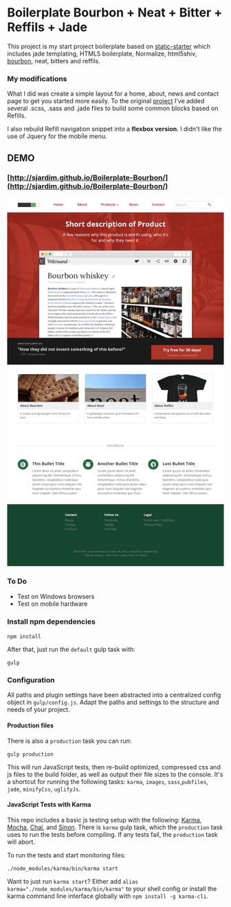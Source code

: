
Boilerplate Bourbon + Neat + Bitter + Reffils + Jade
============

This project is my start project boilerplate based on [static-starter](https://github.com/crisberrios/static-starter/) which includes jade templating, HTML5 boilerplate, Normalize, html5shiv, [bourbon](http://www.bourbon.io), neat, bitters and reffils.

### My modifications

What I did was create a simple layout for a home, about, news and contact page to get you started more easily. To the original [project](https://github.com/crisberrios/static-starter/) I've added several .scss, .sass and .jade files to build some common blocks based on Refills.

I also rebuild Refill navigation snippet into a **flexbox version**. I didn't like the use of Jquery for the mobile menu. 

## DEMO

### [http://sjardim.github.io/Boilerplate-Bourbon/](http://sjardim.github.io/Boilerplate-Bourbon/)

![](https://raw.githubusercontent.com/sjardim/Boilerplate-Bourbon/master/preview.png)


### To Do
 - Test on Windows browsers
 - Test on mobile hardware

### Install npm dependencies
```
npm install
```

After that, just run the `default` gulp task with:
```
gulp
```

### Configuration
All paths and plugin settings have been abstracted into a centralized config object in `gulp/config.js`. Adapt the paths and settings to the structure and needs of your project.


#### Production files

There is also a `production` task you can run: 
```
gulp production
```
This will run JavaScript tests, then re-build optimized, compressed css and js files to the build folder, as well as output their file sizes to the console. It's a shortcut for running the following tasks: `karma`, `images`, `sass`,`pubfiles`, `jade`, `minifyCss`, `uglifyJs`.

#### JavaScript Tests with Karma
This repo includes a basic js testing setup with the following: [Karma](http://karma-runner.github.io/0.12/index.html), [Mocha](http://mochajs.org/), [Chai](http://chaijs.com/), and [Sinon](http://sinonjs.org/). There is `karma` gulp task, which the `production` task uses to run the tests before compiling. If any tests fail, the `production` task will abort.

To run the tests and start monitoring files:
```
./node_modules/karma/bin/karma start
```

Want to just run `karma start`? Either add `alias karma="./node_modules/karma/bin/karma"` to your shell config or install the karma command line interface globally with `npm install -g karma-cli`.

